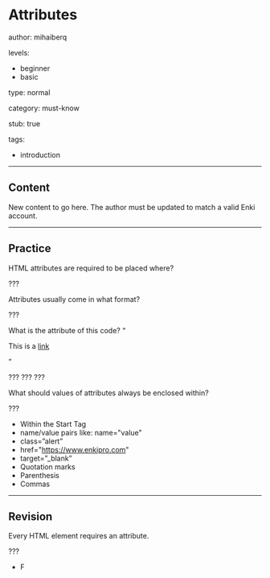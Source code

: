 # Attributes
author: mihaiberq

levels:
  - beginner
  - basic

type: normal

category: must-know

stub: true

tags:
  - introduction

---
## Content


New content to go here. The author must be updated to match a valid Enki account.

---
## Practice

HTML attributes are required to be placed where?

???

Attributes usually come in what format?

???

What is the attribute of this code?
    “<p class=”alert”>This is a <a href="https://www.enkipro.com" target=”_blank”>link</a></p>”

???
???
???

What should values of attributes always be enclosed within?

???

* Within the Start Tag
* name/value pairs like: name="value"
* class=”alert”
* href="https://www.enkipro.com"
* target=”_blank”
* Quotation marks
* Parenthesis
* Commas


---
## Revision

Every HTML element requires an attribute.

???
* F
